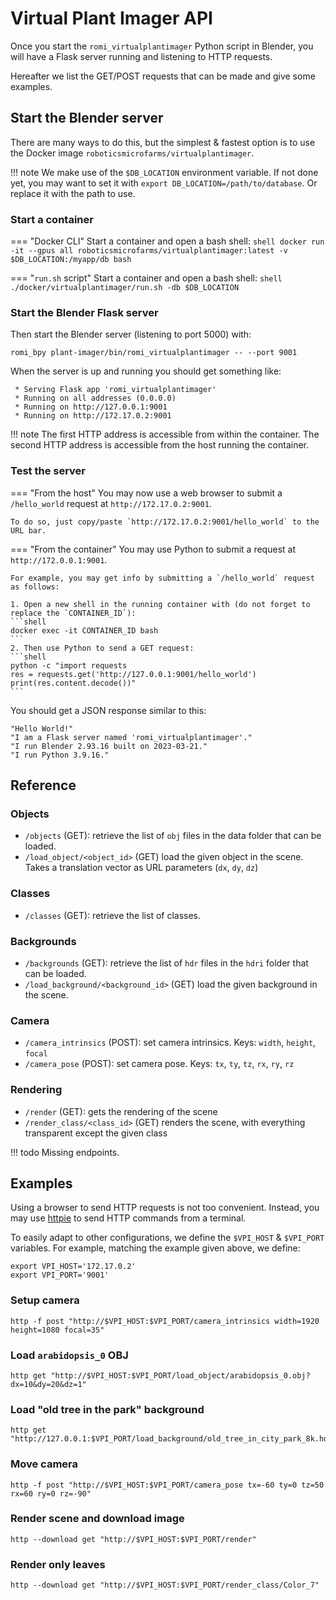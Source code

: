 # Virtual Plant Imager API

Once you start the ``romi_virtualplantimager`` Python script in Blender, you will have a Flask server running and listening to HTTP requests.

Hereafter we list the GET/POST requests that can be made and give some examples.

## Start the Blender server
There are many ways to do this, but the simplest & fastest option is to use the Docker image ``roboticsmicrofarms/virtualplantimager``.

!!! note
    We make use of the `$DB_LOCATION` environment variable.
    If not done yet, you may want to set it with `export DB_LOCATION=/path/to/database`.
    Or replace it with the path to use.

### Start a container
=== "Docker CLI"
    Start a container and open a bash shell:
    ```shell
    docker run -it --gpus all roboticsmicrofarms/virtualplantimager:latest -v $DB_LOCATION:/myapp/db bash
    ```

=== "`run.sh` script"
    Start a container and open a bash shell:
    ```shell
    ./docker/virtualplantimager/run.sh -db $DB_LOCATION
    ```

### Start the Blender Flask server
Then start the Blender server (listening to port 5000) with:
```shell
romi_bpy plant-imager/bin/romi_virtualplantimager -- --port 9001
```
When the server is up and running you should get something like:
```
 * Serving Flask app 'romi_virtualplantimager'
 * Running on all addresses (0.0.0.0)
 * Running on http://127.0.0.1:9001
 * Running on http://172.17.0.2:9001
```

!!! note
    The first HTTP address is accessible from within the container.
    The second HTTP address is accessible from the host running the container.

### Test the server

=== "From the host"
    You may now use a web browser to submit a `/hello_world` request at `http://172.17.0.2:9001`.
    
    To do so, just copy/paste `http://172.17.0.2:9001/hello_world` to the URL bar.

=== "From the container"
    You may use Python to submit a request at `http://172.0.0.1:9001`.

    For example, you may get info by submitting a `/hello_world` request as follows:

    1. Open a new shell in the running container with (do not forget to replace the `CONTAINER_ID`):
    ```shell
    docker exec -it CONTAINER_ID bash
    ```
    2. Then use Python to send a GET request:
    ```shell
    python -c "import requests
    res = requests.get('http://127.0.0.1:9001/hello_world')
    print(res.content.decode())"
    ```

You should get a JSON response similar to this:
```
"Hello World!"
"I am a Flask server named 'romi_virtualplantimager'."
"I run Blender 2.93.16 built on 2023-03-21."
"I run Python 3.9.16."
```

## Reference

### Objects

* `/objects` (GET): retrieve the list of `obj` files in the data folder that can be loaded.
* `/load_object/<object_id>` (GET) load the given object in the scene. Takes a translation vector as URL parameters (`dx`, `dy`, `dz`)

### Classes

* `/classes` (GET): retrieve the list of classes.

### Backgrounds

* `/backgrounds` (GET): retrieve the list of `hdr` files in the `hdri` folder that can be loaded.
* `/load_background/<background_id>` (GET) load the given background in the scene.

### Camera

* `/camera_intrinsics` (POST): set camera intrinsics. Keys: `width`, `height`, `focal`
* `/camera_pose` (POST): set camera pose. Keys: `tx`, `ty`, `tz`, `rx`, `ry`, `rz`

### Rendering

* `/render` (GET): gets the rendering of the scene
* `/render_class/<class_id>` (GET) renders the scene, with everything transparent except the given class

!!! todo
    Missing endpoints.

## Examples
Using a browser to send HTTP requests is not too convenient.
Instead, you may use [httpie](https://httpie.org/) to send HTTP commands from a terminal.

To easily adapt to other configurations, we define the `$VPI_HOST` & `$VPI_PORT` variables.
For example, matching the example given above, we define:
```shell
export VPI_HOST='172.17.0.2'
export VPI_PORT='9001'
```

### Setup camera
```shell
http -f post "http://$VPI_HOST:$VPI_PORT/camera_intrinsics width=1920 height=1080 focal=35"
```

### Load `arabidopsis_0` OBJ
```shell
http get "http://$VPI_HOST:$VPI_PORT/load_object/arabidopsis_0.obj?dx=10&dy=20&dz=1"
```

### Load "old tree in the park" background
```shell
http get "http://127.0.0.1:$VPI_PORT/load_background/old_tree_in_city_park_8k.hdr"
```

### Move camera
```shell
http -f post "http://$VPI_HOST:$VPI_PORT/camera_pose tx=-60 ty=0 tz=50 rx=60 ry=0 rz=-90"
```

### Render scene and download image
```shell
http --download get "http://$VPI_HOST:$VPI_PORT/render"
```

### Render only leaves
```shell
http --download get "http://$VPI_HOST:$VPI_PORT/render_class/Color_7"
```
